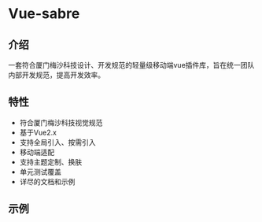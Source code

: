 # Vue-sabre
## 介绍
一套符合厦门梅沙科技设计、开发规范的轻量级移动端vue插件库，旨在统一团队内部开发规范，提高开发效率。

## 特性
- 符合厦门梅沙科技视觉规范
- 基于Vue2.x
- 支持全局引入、按需引入
- 移动端适配
- 支持主题定制、换肤
- 单元测试覆盖
- 详尽的文档和示例

## 示例
<QRcode/>
